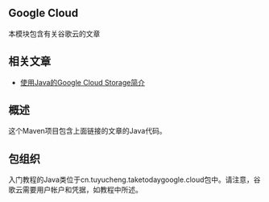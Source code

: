 ## Google Cloud

本模块包含有关谷歌云的文章

## 相关文章

+ [使用Java的Google Cloud Storage简介](docs/使用Java的Google-Cloud-Storage简介.md)

## 概述

这个Maven项目包含上面链接的文章的Java代码。

## 包组织

入门教程的Java类位于cn.tuyucheng.taketodaygoogle.cloud包中。请注意，谷歌云需要用户帐户和凭据，如教程中所述。